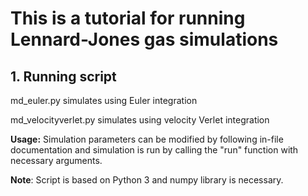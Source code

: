 # This is a tutorial for running Lennard-Jones gas simulations

## 1. Running script
   md_euler.py simulates using Euler integration

   md_velocityverlet.py simulates using velocity Verlet integration

   **Usage:** Simulation parameters can be modified by following in-file documentation and simulation is run by calling the "run" function with necessary arguments. 

   **Note**: Script is based on Python 3 and numpy library is necessary.